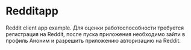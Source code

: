 # Redditapp
 Reddit client app example.
Для оценки работоспособности требуется регистрация на Reddit, после пуска приложения необходимо зайти в профиль Аноним и разрешить приложению авторизацию на Reddit.
